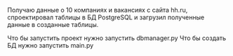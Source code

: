 Получаю данные о 10 компаниях и вакансиях с сайта hh.ru, 
спроектировал таблицы в БД PostgreSQL и загрузил полученные данные в созданные таблицы.

Что бы запустить проект нужно запустить dbmanager.py
Что бы создать БД нужно запустить main.py
